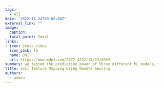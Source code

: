 ```yaml
---
tags:
  - All
date: "2022-11-24T00:00:00Z"
external_link: ""
image:
  caption: 
  focal_point: Smart
links:
- icon: photo-video
  icon_pack: fa
  name: DOI
  url: https://www.mdpi.com/2072-4292/14/23/5909
summary: we tested the predictive power of three different ML models, the random forest, the support vector machine, and extreme gradient boosting coupled with the remote sensing data covariates to estimate soil texture data in Germany. 
title: Soil Texture Mapping Using Remote Sensing
authors: 
  - admin
---
```


